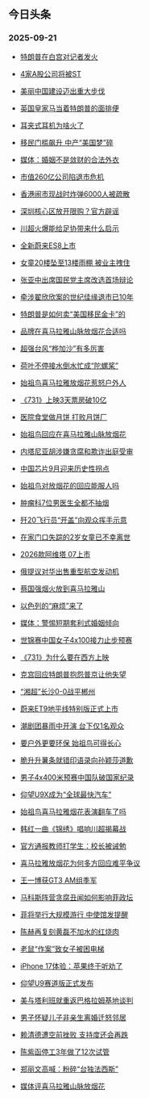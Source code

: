 ## 今日头条 
### 2025-09-21

+ [特朗普在白宫对记者发火](https://www.toutiao.com/trending/7551371106502934567/?category_name=topic_innerflow&event_type=hot_board&log_pb=%257B%2522category_name%2522%253A%2522topic_innerflow%2522%252C%2522cluster_type%2522%253A%25226%2522%252C%2522enter_from%2522%253A%2522click_category%2522%252C%2522entrance_hotspot%2522%253A%2522outside%2522%252C%2522event_type%2522%253A%2522hot_board%2522%252C%2522hot_board_cluster_id%2522%253A%25227551371106502934567%2522%252C%2522hot_board_impr_id%2522%253A%252220250921001138FB885C3C5E579AA12C7C%2522%252C%2522jump_page%2522%253A%2522hot_board_page%2522%252C%2522location%2522%253A%2522news_hot_card%2522%252C%2522page_location%2522%253A%2522hot_board_page%2522%252C%2522source%2522%253A%2522trending_tab%2522%252C%2522style_id%2522%253A%252240132%2522%252C%2522title%2522%253A%2522%25E7%2589%25B9%25E6%259C%2597%25E6%2599%25AE%25E5%259C%25A8%25E7%2599%25BD%25E5%25AE%25AB%25E5%25AF%25B9%25E8%25AE%25B0%25E8%2580%2585%25E5%258F%2591%25E7%2581%25AB%2522%257D&rank=&style_id=40132&topic_id=7551371106502934567)

+ [4家A股公司将被ST](https://www.toutiao.com/trending/7551767911623311411/?category_name=topic_innerflow&event_type=hot_board&log_pb=%257B%2522category_name%2522%253A%2522topic_innerflow%2522%252C%2522cluster_type%2522%253A%25228%2522%252C%2522enter_from%2522%253A%2522click_category%2522%252C%2522entrance_hotspot%2522%253A%2522outside%2522%252C%2522event_type%2522%253A%2522hot_board%2522%252C%2522hot_board_cluster_id%2522%253A%25227551767911623311411%2522%252C%2522hot_board_impr_id%2522%253A%252220250921001138FB885C3C5E579AA12C7C%2522%252C%2522jump_page%2522%253A%2522hot_board_page%2522%252C%2522location%2522%253A%2522news_hot_card%2522%252C%2522page_location%2522%253A%2522hot_board_page%2522%252C%2522source%2522%253A%2522trending_tab%2522%252C%2522style_id%2522%253A%252240132%2522%252C%2522title%2522%253A%25224%25E5%25AE%25B6A%25E8%2582%25A1%25E5%2585%25AC%25E5%258F%25B8%25E5%25B0%2586%25E8%25A2%25ABST%2522%257D&rank=&style_id=40132&topic_id=7551767911623311411)

+ [美丽中国建设迈出重大步伐](https://www.toutiao.com/article/7551977724672344617)

+ [英国皇家马当着特朗普的面排便](https://www.toutiao.com/trending/7551732288465469479/?category_name=topic_innerflow&event_type=hot_board&log_pb=%257B%2522category_name%2522%253A%2522topic_innerflow%2522%252C%2522cluster_type%2522%253A%25226%2522%252C%2522enter_from%2522%253A%2522click_category%2522%252C%2522entrance_hotspot%2522%253A%2522outside%2522%252C%2522event_type%2522%253A%2522hot_board%2522%252C%2522hot_board_cluster_id%2522%253A%25227551732288465469479%2522%252C%2522hot_board_impr_id%2522%253A%252220250921001138FB885C3C5E579AA12C7C%2522%252C%2522jump_page%2522%253A%2522hot_board_page%2522%252C%2522location%2522%253A%2522news_hot_card%2522%252C%2522page_location%2522%253A%2522hot_board_page%2522%252C%2522source%2522%253A%2522trending_tab%2522%252C%2522style_id%2522%253A%252240132%2522%252C%2522title%2522%253A%2522%25E8%258B%25B1%25E5%259B%25BD%25E7%259A%2587%25E5%25AE%25B6%25E9%25A9%25AC%25E5%25BD%2593%25E7%259D%2580%25E7%2589%25B9%25E6%259C%2597%25E6%2599%25AE%25E7%259A%2584%25E9%259D%25A2%25E6%258E%2592%25E4%25BE%25BF%2522%257D&rank=&style_id=40132&topic_id=7551732288465469479)

+ [耳夹式耳机为啥火了](https://www.toutiao.com/trending/7552125046022475302/?category_name=topic_innerflow&event_type=hot_board&log_pb=%257B%2522category_name%2522%253A%2522topic_innerflow%2522%252C%2522cluster_type%2522%253A%252213%2522%252C%2522enter_from%2522%253A%2522click_category%2522%252C%2522entrance_hotspot%2522%253A%2522outside%2522%252C%2522event_type%2522%253A%2522hot_board%2522%252C%2522hot_board_cluster_id%2522%253A%25227552125046022475302%2522%252C%2522hot_board_impr_id%2522%253A%252220250921001138FB885C3C5E579AA12C7C%2522%252C%2522jump_page%2522%253A%2522hot_board_page%2522%252C%2522location%2522%253A%2522news_hot_card%2522%252C%2522page_location%2522%253A%2522hot_board_page%2522%252C%2522source%2522%253A%2522trending_tab%2522%252C%2522style_id%2522%253A%252240132%2522%252C%2522title%2522%253A%2522%25E8%2580%25B3%25E5%25A4%25B9%25E5%25BC%258F%25E8%2580%25B3%25E6%259C%25BA%25E4%25B8%25BA%25E5%2595%25A5%25E7%2581%25AB%25E4%25BA%2586%2522%257D&rank=&style_id=40132&topic_id=7552125046022475302)

+ [移民门槛飙升 中产“美国梦”碎](https://www.toutiao.com/trending/7552081389735235091/?category_name=topic_innerflow&event_type=hot_board&log_pb=%257B%2522category_name%2522%253A%2522topic_innerflow%2522%252C%2522cluster_type%2522%253A%25221%2522%252C%2522enter_from%2522%253A%2522click_category%2522%252C%2522entrance_hotspot%2522%253A%2522outside%2522%252C%2522event_type%2522%253A%2522hot_board%2522%252C%2522hot_board_cluster_id%2522%253A%25227552081389735235091%2522%252C%2522hot_board_impr_id%2522%253A%252220250921001138FB885C3C5E579AA12C7C%2522%252C%2522jump_page%2522%253A%2522hot_board_page%2522%252C%2522location%2522%253A%2522news_hot_card%2522%252C%2522page_location%2522%253A%2522hot_board_page%2522%252C%2522source%2522%253A%2522trending_tab%2522%252C%2522style_id%2522%253A%252240132%2522%252C%2522title%2522%253A%2522%25E7%25A7%25BB%25E6%25B0%2591%25E9%2597%25A8%25E6%25A7%259B%25E9%25A3%2599%25E5%258D%2587%2B%25E4%25B8%25AD%25E4%25BA%25A7%25E2%2580%259C%25E7%25BE%258E%25E5%259B%25BD%25E6%25A2%25A6%25E2%2580%259D%25E7%25A2%258E%2522%257D&rank=&style_id=40132&topic_id=7552081389735235091)

+ [媒体：婚姻不是敛财的合法外衣](https://www.toutiao.com/trending/7551626810172801074/?category_name=topic_innerflow&event_type=hot_board&log_pb=%257B%2522category_name%2522%253A%2522topic_innerflow%2522%252C%2522cluster_type%2522%253A%25226%2522%252C%2522enter_from%2522%253A%2522click_category%2522%252C%2522entrance_hotspot%2522%253A%2522outside%2522%252C%2522event_type%2522%253A%2522hot_board%2522%252C%2522hot_board_cluster_id%2522%253A%25227551626810172801074%2522%252C%2522hot_board_impr_id%2522%253A%252220250921001138FB885C3C5E579AA12C7C%2522%252C%2522jump_page%2522%253A%2522hot_board_page%2522%252C%2522location%2522%253A%2522news_hot_card%2522%252C%2522page_location%2522%253A%2522hot_board_page%2522%252C%2522source%2522%253A%2522trending_tab%2522%252C%2522style_id%2522%253A%252240132%2522%252C%2522title%2522%253A%2522%25E5%25AA%2592%25E4%25BD%2593%25EF%25BC%259A%25E5%25A9%259A%25E5%25A7%25BB%25E4%25B8%258D%25E6%2598%25AF%25E6%2595%259B%25E8%25B4%25A2%25E7%259A%2584%25E5%2590%2588%25E6%25B3%2595%25E5%25A4%2596%25E8%25A1%25A3%2522%257D&rank=&style_id=40132&topic_id=7551626810172801074)

+ [市值260亿公司陷退市危机](https://www.toutiao.com/trending/7551938734581874729/?category_name=topic_innerflow&event_type=hot_board&log_pb=%257B%2522category_name%2522%253A%2522topic_innerflow%2522%252C%2522cluster_type%2522%253A%25229%2522%252C%2522enter_from%2522%253A%2522click_category%2522%252C%2522entrance_hotspot%2522%253A%2522outside%2522%252C%2522event_type%2522%253A%2522hot_board%2522%252C%2522hot_board_cluster_id%2522%253A%25227551938734581874729%2522%252C%2522hot_board_impr_id%2522%253A%252220250921001138FB885C3C5E579AA12C7C%2522%252C%2522jump_page%2522%253A%2522hot_board_page%2522%252C%2522location%2522%253A%2522news_hot_card%2522%252C%2522page_location%2522%253A%2522hot_board_page%2522%252C%2522source%2522%253A%2522trending_tab%2522%252C%2522style_id%2522%253A%252240132%2522%252C%2522title%2522%253A%2522%25E5%25B8%2582%25E5%2580%25BC260%25E4%25BA%25BF%25E5%2585%25AC%25E5%258F%25B8%25E9%2599%25B7%25E9%2580%2580%25E5%25B8%2582%25E5%258D%25B1%25E6%259C%25BA%2522%257D&rank=&style_id=40132&topic_id=7551938734581874729)

+ [香港闹市现战时炸弹6000人被疏散](https://www.toutiao.com/trending/7551784579791929386/?category_name=topic_innerflow&event_type=hot_board&log_pb=%257B%2522category_name%2522%253A%2522topic_innerflow%2522%252C%2522cluster_type%2522%253A%25221%2522%252C%2522enter_from%2522%253A%2522click_category%2522%252C%2522entrance_hotspot%2522%253A%2522outside%2522%252C%2522event_type%2522%253A%2522hot_board%2522%252C%2522hot_board_cluster_id%2522%253A%25227551784579791929386%2522%252C%2522hot_board_impr_id%2522%253A%252220250921001138FB885C3C5E579AA12C7C%2522%252C%2522jump_page%2522%253A%2522hot_board_page%2522%252C%2522location%2522%253A%2522news_hot_card%2522%252C%2522page_location%2522%253A%2522hot_board_page%2522%252C%2522source%2522%253A%2522trending_tab%2522%252C%2522style_id%2522%253A%252240132%2522%252C%2522title%2522%253A%2522%25E9%25A6%2599%25E6%25B8%25AF%25E9%2597%25B9%25E5%25B8%2582%25E7%258E%25B0%25E6%2588%2598%25E6%2597%25B6%25E7%2582%25B8%25E5%25BC%25B96000%25E4%25BA%25BA%25E8%25A2%25AB%25E7%2596%258F%25E6%2595%25A3%2522%257D&rank=&style_id=40132&topic_id=7551784579791929386)

+ [深圳核心区放开限购？官方辟谣](https://www.toutiao.com/trending/7551399170129526810/?category_name=topic_innerflow&event_type=hot_board&log_pb=%257B%2522category_name%2522%253A%2522topic_innerflow%2522%252C%2522cluster_type%2522%253A%25222%2522%252C%2522enter_from%2522%253A%2522click_category%2522%252C%2522entrance_hotspot%2522%253A%2522outside%2522%252C%2522event_type%2522%253A%2522hot_board%2522%252C%2522hot_board_cluster_id%2522%253A%25227551399170129526810%2522%252C%2522hot_board_impr_id%2522%253A%252220250921001138FB885C3C5E579AA12C7C%2522%252C%2522jump_page%2522%253A%2522hot_board_page%2522%252C%2522location%2522%253A%2522news_hot_card%2522%252C%2522page_location%2522%253A%2522hot_board_page%2522%252C%2522source%2522%253A%2522trending_tab%2522%252C%2522style_id%2522%253A%252240132%2522%252C%2522title%2522%253A%2522%25E6%25B7%25B1%25E5%259C%25B3%25E6%25A0%25B8%25E5%25BF%2583%25E5%258C%25BA%25E6%2594%25BE%25E5%25BC%2580%25E9%2599%2590%25E8%25B4%25AD%25EF%25BC%259F%25E5%25AE%2598%25E6%2596%25B9%25E8%25BE%259F%25E8%25B0%25A3%2522%257D&rank=&style_id=40132&topic_id=7551399170129526810)

+ [川超火爆能给足协带来什么启示](https://www.toutiao.com/trending/7552090631305363506/?category_name=topic_innerflow&event_type=hot_board&log_pb=%257B%2522category_name%2522%253A%2522topic_innerflow%2522%252C%2522cluster_type%2522%253A%252210%2522%252C%2522enter_from%2522%253A%2522click_category%2522%252C%2522entrance_hotspot%2522%253A%2522outside%2522%252C%2522event_type%2522%253A%2522hot_board%2522%252C%2522hot_board_cluster_id%2522%253A%25227552090631305363506%2522%252C%2522hot_board_impr_id%2522%253A%252220250921001138FB885C3C5E579AA12C7C%2522%252C%2522jump_page%2522%253A%2522hot_board_page%2522%252C%2522location%2522%253A%2522news_hot_card%2522%252C%2522page_location%2522%253A%2522hot_board_page%2522%252C%2522source%2522%253A%2522trending_tab%2522%252C%2522style_id%2522%253A%252240132%2522%252C%2522title%2522%253A%2522%25E5%25B7%259D%25E8%25B6%2585%25E7%2581%25AB%25E7%2588%2586%25E8%2583%25BD%25E7%25BB%2599%25E8%25B6%25B3%25E5%258D%258F%25E5%25B8%25A6%25E6%259D%25A5%25E4%25BB%2580%25E4%25B9%2588%25E5%2590%25AF%25E7%25A4%25BA%2522%257D&rank=&style_id=40132&topic_id=7552090631305363506)

+ [全新蔚来ES8上市](https://www.toutiao.com/trending/7551953493414756391/?category_name=topic_innerflow&event_type=hot_board&log_pb=%257B%2522category_name%2522%253A%2522topic_innerflow%2522%252C%2522cluster_type%2522%253A%25222%2522%252C%2522enter_from%2522%253A%2522click_category%2522%252C%2522entrance_hotspot%2522%253A%2522outside%2522%252C%2522event_type%2522%253A%2522hot_board%2522%252C%2522hot_board_cluster_id%2522%253A%25227551953493414756391%2522%252C%2522hot_board_impr_id%2522%253A%252220250921001138FB885C3C5E579AA12C7C%2522%252C%2522jump_page%2522%253A%2522hot_board_page%2522%252C%2522location%2522%253A%2522news_hot_card%2522%252C%2522page_location%2522%253A%2522hot_board_page%2522%252C%2522source%2522%253A%2522trending_tab%2522%252C%2522style_id%2522%253A%252240132%2522%252C%2522title%2522%253A%2522%25E5%2585%25A8%25E6%2596%25B0%25E8%2594%259A%25E6%259D%25A5ES8%25E4%25B8%258A%25E5%25B8%2582%2522%257D&rank=&style_id=40132&topic_id=7551953493414756391)

+ [女童20楼坠至13楼雨棚 被业主拽住](https://www.toutiao.com/trending/7551398979754573887/?category_name=topic_innerflow&event_type=hot_board&log_pb=%257B%2522category_name%2522%253A%2522topic_innerflow%2522%252C%2522cluster_type%2522%253A%25224%2522%252C%2522enter_from%2522%253A%2522click_category%2522%252C%2522entrance_hotspot%2522%253A%2522outside%2522%252C%2522event_type%2522%253A%2522hot_board%2522%252C%2522hot_board_cluster_id%2522%253A%25227551398979754573887%2522%252C%2522hot_board_impr_id%2522%253A%252220250921001138FB885C3C5E579AA12C7C%2522%252C%2522jump_page%2522%253A%2522hot_board_page%2522%252C%2522location%2522%253A%2522news_hot_card%2522%252C%2522page_location%2522%253A%2522hot_board_page%2522%252C%2522source%2522%253A%2522trending_tab%2522%252C%2522style_id%2522%253A%252240132%2522%252C%2522title%2522%253A%2522%25E5%25A5%25B3%25E7%25AB%25A520%25E6%25A5%25BC%25E5%259D%25A0%25E8%2587%25B313%25E6%25A5%25BC%25E9%259B%25A8%25E6%25A3%259A%2B%25E8%25A2%25AB%25E4%25B8%259A%25E4%25B8%25BB%25E6%258B%25BD%25E4%25BD%258F%2522%257D&rank=&style_id=40132&topic_id=7551398979754573887)

+ [张亚中出席国民党主席改选首场辩论](https://www.toutiao.com/trending/7551183016433844270/?category_name=topic_innerflow&event_type=hot_board&log_pb=%257B%2522category_name%2522%253A%2522topic_innerflow%2522%252C%2522cluster_type%2522%253A%25226%2522%252C%2522enter_from%2522%253A%2522click_category%2522%252C%2522entrance_hotspot%2522%253A%2522outside%2522%252C%2522event_type%2522%253A%2522hot_board%2522%252C%2522hot_board_cluster_id%2522%253A%25227551183016433844270%2522%252C%2522hot_board_impr_id%2522%253A%252220250921001138FB885C3C5E579AA12C7C%2522%252C%2522jump_page%2522%253A%2522hot_board_page%2522%252C%2522location%2522%253A%2522news_hot_card%2522%252C%2522page_location%2522%253A%2522hot_board_page%2522%252C%2522source%2522%253A%2522trending_tab%2522%252C%2522style_id%2522%253A%252240132%2522%252C%2522title%2522%253A%2522%25E5%25BC%25A0%25E4%25BA%259A%25E4%25B8%25AD%25E5%2587%25BA%25E5%25B8%25AD%25E5%259B%25BD%25E6%25B0%2591%25E5%2585%259A%25E4%25B8%25BB%25E5%25B8%25AD%25E6%2594%25B9%25E9%2580%2589%25E9%25A6%2596%25E5%259C%25BA%25E8%25BE%25A9%25E8%25AE%25BA%2522%257D&rank=&style_id=40132&topic_id=7551183016433844270)

+ [牵涉翟欣欣案的世纪佳缘退市已10年](https://www.toutiao.com/trending/7552139752934215222/?category_name=topic_innerflow&event_type=hot_board&log_pb=%257B%2522category_name%2522%253A%2522topic_innerflow%2522%252C%2522cluster_type%2522%253A%252213%2522%252C%2522enter_from%2522%253A%2522click_category%2522%252C%2522entrance_hotspot%2522%253A%2522outside%2522%252C%2522event_type%2522%253A%2522hot_board%2522%252C%2522hot_board_cluster_id%2522%253A%25227552139752934215222%2522%252C%2522hot_board_impr_id%2522%253A%252220250921001138FB885C3C5E579AA12C7C%2522%252C%2522jump_page%2522%253A%2522hot_board_page%2522%252C%2522location%2522%253A%2522news_hot_card%2522%252C%2522page_location%2522%253A%2522hot_board_page%2522%252C%2522source%2522%253A%2522trending_tab%2522%252C%2522style_id%2522%253A%252240132%2522%252C%2522title%2522%253A%2522%25E7%2589%25B5%25E6%25B6%2589%25E7%25BF%259F%25E6%25AC%25A3%25E6%25AC%25A3%25E6%25A1%2588%25E7%259A%2584%25E4%25B8%2596%25E7%25BA%25AA%25E4%25BD%25B3%25E7%25BC%2598%25E9%2580%2580%25E5%25B8%2582%25E5%25B7%25B210%25E5%25B9%25B4%2522%257D&rank=&style_id=40132&topic_id=7552139752934215222)

+ [特朗普是如何卖“美国移民金卡”的](https://www.toutiao.com/trending/7552081389735202323/?category_name=topic_innerflow&event_type=hot_board&log_pb=%257B%2522category_name%2522%253A%2522topic_innerflow%2522%252C%2522cluster_type%2522%253A%25221%2522%252C%2522enter_from%2522%253A%2522click_category%2522%252C%2522entrance_hotspot%2522%253A%2522outside%2522%252C%2522event_type%2522%253A%2522hot_board%2522%252C%2522hot_board_cluster_id%2522%253A%25227552081389735202323%2522%252C%2522hot_board_impr_id%2522%253A%252220250921001138FB885C3C5E579AA12C7C%2522%252C%2522jump_page%2522%253A%2522hot_board_page%2522%252C%2522location%2522%253A%2522news_hot_card%2522%252C%2522page_location%2522%253A%2522hot_board_page%2522%252C%2522source%2522%253A%2522trending_tab%2522%252C%2522style_id%2522%253A%252240132%2522%252C%2522title%2522%253A%2522%25E7%2589%25B9%25E6%259C%2597%25E6%2599%25AE%25E6%2598%25AF%25E5%25A6%2582%25E4%25BD%2595%25E5%258D%2596%25E2%2580%259C%25E7%25BE%258E%25E5%259B%25BD%25E7%25A7%25BB%25E6%25B0%2591%25E9%2587%2591%25E5%258D%25A1%25E2%2580%259D%25E7%259A%2584%2522%257D&rank=&style_id=40132&topic_id=7552081389735202323)

+ [品牌在喜马拉雅山脉放烟花合适吗](https://www.toutiao.com/trending/7552114480261087275/?category_name=topic_innerflow&event_type=hot_board&log_pb=%257B%2522category_name%2522%253A%2522topic_innerflow%2522%252C%2522cluster_type%2522%253A%252210%2522%252C%2522enter_from%2522%253A%2522click_category%2522%252C%2522entrance_hotspot%2522%253A%2522outside%2522%252C%2522event_type%2522%253A%2522hot_board%2522%252C%2522hot_board_cluster_id%2522%253A%25227552114480261087275%2522%252C%2522hot_board_impr_id%2522%253A%252220250921001138FB885C3C5E579AA12C7C%2522%252C%2522jump_page%2522%253A%2522hot_board_page%2522%252C%2522location%2522%253A%2522news_hot_card%2522%252C%2522page_location%2522%253A%2522hot_board_page%2522%252C%2522source%2522%253A%2522trending_tab%2522%252C%2522style_id%2522%253A%252240132%2522%252C%2522title%2522%253A%2522%25E5%2593%2581%25E7%2589%258C%25E5%259C%25A8%25E5%2596%259C%25E9%25A9%25AC%25E6%258B%2589%25E9%259B%2585%25E5%25B1%25B1%25E8%2584%2589%25E6%2594%25BE%25E7%2583%259F%25E8%258A%25B1%25E5%2590%2588%25E9%2580%2582%25E5%2590%2597%2522%257D&rank=&style_id=40132&topic_id=7552114480261087275)

+ [超强台风“桦加沙”有多厉害](https://www.toutiao.com/trending/7552109978603556388/?category_name=topic_innerflow&event_type=hot_board&log_pb=%257B%2522category_name%2522%253A%2522topic_innerflow%2522%252C%2522cluster_type%2522%253A%252213%2522%252C%2522enter_from%2522%253A%2522click_category%2522%252C%2522entrance_hotspot%2522%253A%2522outside%2522%252C%2522event_type%2522%253A%2522hot_board%2522%252C%2522hot_board_cluster_id%2522%253A%25227552109978603556388%2522%252C%2522hot_board_impr_id%2522%253A%252220250921001138FB885C3C5E579AA12C7C%2522%252C%2522jump_page%2522%253A%2522hot_board_page%2522%252C%2522location%2522%253A%2522news_hot_card%2522%252C%2522page_location%2522%253A%2522hot_board_page%2522%252C%2522source%2522%253A%2522trending_tab%2522%252C%2522style_id%2522%253A%252240132%2522%252C%2522title%2522%253A%2522%25E8%25B6%2585%25E5%25BC%25BA%25E5%258F%25B0%25E9%25A3%258E%25E2%2580%259C%25E6%25A1%25A6%25E5%258A%25A0%25E6%25B2%2599%25E2%2580%259D%25E6%259C%2589%25E5%25A4%259A%25E5%258E%2589%25E5%25AE%25B3%2522%257D&rank=&style_id=40132&topic_id=7552109978603556388)

+ [荷叶不停接水倒水忙成“陀螺桨”](https://www.toutiao.com/trending/7551831769167708179/?category_name=topic_innerflow&event_type=hot_board&log_pb=%257B%2522category_name%2522%253A%2522topic_innerflow%2522%252C%2522cluster_type%2522%253A%25220%2522%252C%2522enter_from%2522%253A%2522click_category%2522%252C%2522entrance_hotspot%2522%253A%2522outside%2522%252C%2522event_type%2522%253A%2522hot_board%2522%252C%2522hot_board_cluster_id%2522%253A%25227551831769167708179%2522%252C%2522hot_board_impr_id%2522%253A%252220250921001138FB885C3C5E579AA12C7C%2522%252C%2522jump_page%2522%253A%2522hot_board_page%2522%252C%2522location%2522%253A%2522news_hot_card%2522%252C%2522page_location%2522%253A%2522hot_board_page%2522%252C%2522source%2522%253A%2522trending_tab%2522%252C%2522style_id%2522%253A%252240132%2522%252C%2522title%2522%253A%2522%25E8%258D%25B7%25E5%258F%25B6%25E4%25B8%258D%25E5%2581%259C%25E6%258E%25A5%25E6%25B0%25B4%25E5%2580%2592%25E6%25B0%25B4%25E5%25BF%2599%25E6%2588%2590%25E2%2580%259C%25E9%2599%2580%25E8%259E%25BA%25E6%25A1%25A8%25E2%2580%259D%2522%257D&rank=&style_id=40132&topic_id=7551831769167708179)

+ [始祖鸟喜马拉雅放烟花惹怒户外人](https://www.toutiao.com/trending/7552131896444980779/?category_name=topic_innerflow&event_type=hot_board&log_pb=%257B%2522category_name%2522%253A%2522topic_innerflow%2522%252C%2522cluster_type%2522%253A%252213%2522%252C%2522enter_from%2522%253A%2522click_category%2522%252C%2522entrance_hotspot%2522%253A%2522outside%2522%252C%2522event_type%2522%253A%2522hot_board%2522%252C%2522hot_board_cluster_id%2522%253A%25227552131896444980779%2522%252C%2522hot_board_impr_id%2522%253A%252220250921001138FB885C3C5E579AA12C7C%2522%252C%2522jump_page%2522%253A%2522hot_board_page%2522%252C%2522location%2522%253A%2522news_hot_card%2522%252C%2522page_location%2522%253A%2522hot_board_page%2522%252C%2522source%2522%253A%2522trending_tab%2522%252C%2522style_id%2522%253A%252240132%2522%252C%2522title%2522%253A%2522%25E5%25A7%258B%25E7%25A5%2596%25E9%25B8%259F%25E5%2596%259C%25E9%25A9%25AC%25E6%258B%2589%25E9%259B%2585%25E6%2594%25BE%25E7%2583%259F%25E8%258A%25B1%25E6%2583%25B9%25E6%2580%2592%25E6%2588%25B7%25E5%25A4%2596%25E4%25BA%25BA%2522%257D&rank=&style_id=40132&topic_id=7552131896444980779)

+ [《731》上映3天票房破10亿](https://www.toutiao.com/trending/7552081389735153171/?category_name=topic_innerflow&event_type=hot_board&log_pb=%257B%2522category_name%2522%253A%2522topic_innerflow%2522%252C%2522cluster_type%2522%253A%25222%2522%252C%2522enter_from%2522%253A%2522click_category%2522%252C%2522entrance_hotspot%2522%253A%2522outside%2522%252C%2522event_type%2522%253A%2522hot_board%2522%252C%2522hot_board_cluster_id%2522%253A%25227552081389735153171%2522%252C%2522hot_board_impr_id%2522%253A%252220250921001138FB885C3C5E579AA12C7C%2522%252C%2522jump_page%2522%253A%2522hot_board_page%2522%252C%2522location%2522%253A%2522news_hot_card%2522%252C%2522page_location%2522%253A%2522hot_board_page%2522%252C%2522source%2522%253A%2522trending_tab%2522%252C%2522style_id%2522%253A%252240132%2522%252C%2522title%2522%253A%2522%25E3%2580%258A731%25E3%2580%258B%25E4%25B8%258A%25E6%2598%25A03%25E5%25A4%25A9%25E7%25A5%25A8%25E6%2588%25BF%25E7%25A0%25B410%25E4%25BA%25BF%2522%257D&rank=&style_id=40132&topic_id=7552081389735153171)

+ [医院食堂做月饼 打败月饼厂](https://www.toutiao.com/trending/7552022245343428647/?category_name=topic_innerflow&event_type=hot_board&log_pb=%257B%2522category_name%2522%253A%2522topic_innerflow%2522%252C%2522cluster_type%2522%253A%25221%2522%252C%2522enter_from%2522%253A%2522click_category%2522%252C%2522entrance_hotspot%2522%253A%2522outside%2522%252C%2522event_type%2522%253A%2522hot_board%2522%252C%2522hot_board_cluster_id%2522%253A%25227552022245343428647%2522%252C%2522hot_board_impr_id%2522%253A%252220250921001138FB885C3C5E579AA12C7C%2522%252C%2522jump_page%2522%253A%2522hot_board_page%2522%252C%2522location%2522%253A%2522news_hot_card%2522%252C%2522page_location%2522%253A%2522hot_board_page%2522%252C%2522source%2522%253A%2522trending_tab%2522%252C%2522style_id%2522%253A%252240132%2522%252C%2522title%2522%253A%2522%25E5%258C%25BB%25E9%2599%25A2%25E9%25A3%259F%25E5%25A0%2582%25E5%2581%259A%25E6%259C%2588%25E9%25A5%25BC%2B%25E6%2589%2593%25E8%25B4%25A5%25E6%259C%2588%25E9%25A5%25BC%25E5%258E%2582%2522%257D&rank=&style_id=40132&topic_id=7552022245343428647)

+ [始祖鸟回应在喜马拉雅山脉放烟花](https://www.toutiao.com/trending/7551868474885246527/?category_name=topic_innerflow&event_type=hot_board&log_pb=%257B%2522category_name%2522%253A%2522topic_innerflow%2522%252C%2522cluster_type%2522%253A%25222%2522%252C%2522enter_from%2522%253A%2522click_category%2522%252C%2522entrance_hotspot%2522%253A%2522outside%2522%252C%2522event_type%2522%253A%2522hot_board%2522%252C%2522hot_board_cluster_id%2522%253A%25227551868474885246527%2522%252C%2522hot_board_impr_id%2522%253A%252220250921001138FB885C3C5E579AA12C7C%2522%252C%2522jump_page%2522%253A%2522hot_board_page%2522%252C%2522location%2522%253A%2522news_hot_card%2522%252C%2522page_location%2522%253A%2522hot_board_page%2522%252C%2522source%2522%253A%2522trending_tab%2522%252C%2522style_id%2522%253A%252240132%2522%252C%2522title%2522%253A%2522%25E5%25A7%258B%25E7%25A5%2596%25E9%25B8%259F%25E5%259B%259E%25E5%25BA%2594%25E5%259C%25A8%25E5%2596%259C%25E9%25A9%25AC%25E6%258B%2589%25E9%259B%2585%25E5%25B1%25B1%25E8%2584%2589%25E6%2594%25BE%25E7%2583%259F%25E8%258A%25B1%2522%257D&rank=&style_id=40132&topic_id=7551868474885246527)

+ [内塔尼亚胡涉嫌贪腐和欺诈出庭受审](https://www.toutiao.com/trending/7552082972069858855/?category_name=topic_innerflow&event_type=hot_board&log_pb=%257B%2522category_name%2522%253A%2522topic_innerflow%2522%252C%2522cluster_type%2522%253A%252213%2522%252C%2522enter_from%2522%253A%2522click_category%2522%252C%2522entrance_hotspot%2522%253A%2522outside%2522%252C%2522event_type%2522%253A%2522hot_board%2522%252C%2522hot_board_cluster_id%2522%253A%25227552082972069858855%2522%252C%2522hot_board_impr_id%2522%253A%252220250921001138FB885C3C5E579AA12C7C%2522%252C%2522jump_page%2522%253A%2522hot_board_page%2522%252C%2522location%2522%253A%2522news_hot_card%2522%252C%2522page_location%2522%253A%2522hot_board_page%2522%252C%2522source%2522%253A%2522trending_tab%2522%252C%2522style_id%2522%253A%252240132%2522%252C%2522title%2522%253A%2522%25E5%2586%2585%25E5%25A1%2594%25E5%25B0%25BC%25E4%25BA%259A%25E8%2583%25A1%25E6%25B6%2589%25E5%25AB%258C%25E8%25B4%25AA%25E8%2585%2590%25E5%2592%258C%25E6%25AC%25BA%25E8%25AF%2588%25E5%2587%25BA%25E5%25BA%25AD%25E5%258F%2597%25E5%25AE%25A1%2522%257D&rank=&style_id=40132&topic_id=7552082972069858855)

+ [中国芯片9月迎来历史性拐点](https://www.toutiao.com/trending/7552085644701339163/?category_name=topic_innerflow&event_type=hot_board&log_pb=%257B%2522category_name%2522%253A%2522topic_innerflow%2522%252C%2522cluster_type%2522%253A%252213%2522%252C%2522enter_from%2522%253A%2522click_category%2522%252C%2522entrance_hotspot%2522%253A%2522outside%2522%252C%2522event_type%2522%253A%2522hot_board%2522%252C%2522hot_board_cluster_id%2522%253A%25227552085644701339163%2522%252C%2522hot_board_impr_id%2522%253A%252220250921001138FB885C3C5E579AA12C7C%2522%252C%2522jump_page%2522%253A%2522hot_board_page%2522%252C%2522location%2522%253A%2522news_hot_card%2522%252C%2522page_location%2522%253A%2522hot_board_page%2522%252C%2522source%2522%253A%2522trending_tab%2522%252C%2522style_id%2522%253A%252240132%2522%252C%2522title%2522%253A%2522%25E4%25B8%25AD%25E5%259B%25BD%25E8%258A%25AF%25E7%2589%25879%25E6%259C%2588%25E8%25BF%258E%25E6%259D%25A5%25E5%258E%2586%25E5%258F%25B2%25E6%2580%25A7%25E6%258B%2590%25E7%2582%25B9%2522%257D&rank=&style_id=40132&topic_id=7552085644701339163)

+ [始祖鸟对放烟花的回应能服人吗](https://www.toutiao.com/trending/7552119588754820651/?category_name=topic_innerflow&event_type=hot_board&log_pb=%257B%2522category_name%2522%253A%2522topic_innerflow%2522%252C%2522cluster_type%2522%253A%252213%2522%252C%2522enter_from%2522%253A%2522click_category%2522%252C%2522entrance_hotspot%2522%253A%2522outside%2522%252C%2522event_type%2522%253A%2522hot_board%2522%252C%2522hot_board_cluster_id%2522%253A%25227552119588754820651%2522%252C%2522hot_board_impr_id%2522%253A%252220250921001138FB885C3C5E579AA12C7C%2522%252C%2522jump_page%2522%253A%2522hot_board_page%2522%252C%2522location%2522%253A%2522news_hot_card%2522%252C%2522page_location%2522%253A%2522hot_board_page%2522%252C%2522source%2522%253A%2522trending_tab%2522%252C%2522style_id%2522%253A%252240132%2522%252C%2522title%2522%253A%2522%25E5%25A7%258B%25E7%25A5%2596%25E9%25B8%259F%25E5%25AF%25B9%25E6%2594%25BE%25E7%2583%259F%25E8%258A%25B1%25E7%259A%2584%25E5%259B%259E%25E5%25BA%2594%25E8%2583%25BD%25E6%259C%258D%25E4%25BA%25BA%25E5%2590%2597%2522%257D&rank=&style_id=40132&topic_id=7552119588754820651)

+ [肿瘤科7位男医生全都不抽烟](https://www.toutiao.com/trending/7551788902651232319/?category_name=topic_innerflow&event_type=hot_board&log_pb=%257B%2522category_name%2522%253A%2522topic_innerflow%2522%252C%2522cluster_type%2522%253A%25226%2522%252C%2522enter_from%2522%253A%2522click_category%2522%252C%2522entrance_hotspot%2522%253A%2522outside%2522%252C%2522event_type%2522%253A%2522hot_board%2522%252C%2522hot_board_cluster_id%2522%253A%25227551788902651232319%2522%252C%2522hot_board_impr_id%2522%253A%252220250921001138FB885C3C5E579AA12C7C%2522%252C%2522jump_page%2522%253A%2522hot_board_page%2522%252C%2522location%2522%253A%2522news_hot_card%2522%252C%2522page_location%2522%253A%2522hot_board_page%2522%252C%2522source%2522%253A%2522trending_tab%2522%252C%2522style_id%2522%253A%252240132%2522%252C%2522title%2522%253A%2522%25E8%2582%25BF%25E7%2598%25A4%25E7%25A7%25917%25E4%25BD%258D%25E7%2594%25B7%25E5%258C%25BB%25E7%2594%259F%25E5%2585%25A8%25E9%2583%25BD%25E4%25B8%258D%25E6%258A%25BD%25E7%2583%259F%2522%257D&rank=&style_id=40132&topic_id=7551788902651232319)

+ [歼20飞行员“开盖”向观众挥手示意](https://www.toutiao.com/trending/7551655279623127103/?category_name=topic_innerflow&event_type=hot_board&log_pb=%257B%2522category_name%2522%253A%2522topic_innerflow%2522%252C%2522cluster_type%2522%253A%25221%2522%252C%2522enter_from%2522%253A%2522click_category%2522%252C%2522entrance_hotspot%2522%253A%2522outside%2522%252C%2522event_type%2522%253A%2522hot_board%2522%252C%2522hot_board_cluster_id%2522%253A%25227551655279623127103%2522%252C%2522hot_board_impr_id%2522%253A%252220250921001138FB885C3C5E579AA12C7C%2522%252C%2522jump_page%2522%253A%2522hot_board_page%2522%252C%2522location%2522%253A%2522news_hot_card%2522%252C%2522page_location%2522%253A%2522hot_board_page%2522%252C%2522source%2522%253A%2522trending_tab%2522%252C%2522style_id%2522%253A%252240132%2522%252C%2522title%2522%253A%2522%25E6%25AD%25BC20%25E9%25A3%259E%25E8%25A1%258C%25E5%2591%2598%25E2%2580%259C%25E5%25BC%2580%25E7%259B%2596%25E2%2580%259D%25E5%2590%2591%25E8%25A7%2582%25E4%25BC%2597%25E6%258C%25A5%25E6%2589%258B%25E7%25A4%25BA%25E6%2584%258F%2522%257D&rank=&style_id=40132&topic_id=7551655279623127103)

+ [在家门口失踪的2岁女童已不幸离世](https://www.toutiao.com/trending/7551260283973943335/?category_name=topic_innerflow&event_type=hot_board&log_pb=%257B%2522category_name%2522%253A%2522topic_innerflow%2522%252C%2522cluster_type%2522%253A%25226%2522%252C%2522enter_from%2522%253A%2522click_category%2522%252C%2522entrance_hotspot%2522%253A%2522outside%2522%252C%2522event_type%2522%253A%2522hot_board%2522%252C%2522hot_board_cluster_id%2522%253A%25227551260283973943335%2522%252C%2522hot_board_impr_id%2522%253A%252220250921001138FB885C3C5E579AA12C7C%2522%252C%2522jump_page%2522%253A%2522hot_board_page%2522%252C%2522location%2522%253A%2522news_hot_card%2522%252C%2522page_location%2522%253A%2522hot_board_page%2522%252C%2522source%2522%253A%2522trending_tab%2522%252C%2522style_id%2522%253A%252240132%2522%252C%2522title%2522%253A%2522%25E5%259C%25A8%25E5%25AE%25B6%25E9%2597%25A8%25E5%258F%25A3%25E5%25A4%25B1%25E8%25B8%25AA%25E7%259A%25842%25E5%25B2%2581%25E5%25A5%25B3%25E7%25AB%25A5%25E5%25B7%25B2%25E4%25B8%258D%25E5%25B9%25B8%25E7%25A6%25BB%25E4%25B8%2596%2522%257D&rank=&style_id=40132&topic_id=7551260283973943335)

+ [2026款阿维塔 07上市](https://www.toutiao.com/trending/7552170025159790090/?category_name=topic_innerflow&event_type=hot_board&log_pb=%257B%2522category_name%2522%253A%2522topic_innerflow%2522%252C%2522cluster_type%2522%253A%25222%2522%252C%2522enter_from%2522%253A%2522click_category%2522%252C%2522entrance_hotspot%2522%253A%2522outside%2522%252C%2522event_type%2522%253A%2522hot_board%2522%252C%2522hot_board_cluster_id%2522%253A%25227552170025159790090%2522%252C%2522hot_board_impr_id%2522%253A%252220250921001138FB885C3C5E579AA12C7C%2522%252C%2522jump_page%2522%253A%2522hot_board_page%2522%252C%2522location%2522%253A%2522news_hot_card%2522%252C%2522page_location%2522%253A%2522hot_board_page%2522%252C%2522source%2522%253A%2522trending_tab%2522%252C%2522style_id%2522%253A%252240132%2522%252C%2522title%2522%253A%25222026%25E6%25AC%25BE%25E9%2598%25BF%25E7%25BB%25B4%25E5%25A1%2594%2B07%25E4%25B8%258A%25E5%25B8%2582%2522%257D&rank=&style_id=40132&topic_id=7552170025159790090)

+ [俄提议对华出售重型航空发动机](https://www.toutiao.com/trending/7552059451339968038/?category_name=topic_innerflow&event_type=hot_board&log_pb=%257B%2522category_name%2522%253A%2522topic_innerflow%2522%252C%2522cluster_type%2522%253A%252213%2522%252C%2522enter_from%2522%253A%2522click_category%2522%252C%2522entrance_hotspot%2522%253A%2522outside%2522%252C%2522event_type%2522%253A%2522hot_board%2522%252C%2522hot_board_cluster_id%2522%253A%25227552059451339968038%2522%252C%2522hot_board_impr_id%2522%253A%252220250921001138FB885C3C5E579AA12C7C%2522%252C%2522jump_page%2522%253A%2522hot_board_page%2522%252C%2522location%2522%253A%2522news_hot_card%2522%252C%2522page_location%2522%253A%2522hot_board_page%2522%252C%2522source%2522%253A%2522trending_tab%2522%252C%2522style_id%2522%253A%252240132%2522%252C%2522title%2522%253A%2522%25E4%25BF%2584%25E6%258F%2590%25E8%25AE%25AE%25E5%25AF%25B9%25E5%258D%258E%25E5%2587%25BA%25E5%2594%25AE%25E9%2587%258D%25E5%259E%258B%25E8%2588%25AA%25E7%25A9%25BA%25E5%258F%2591%25E5%258A%25A8%25E6%259C%25BA%2522%257D&rank=&style_id=40132&topic_id=7552059451339968038)

+ [蔡国强烟火放到喜马拉雅山](https://www.toutiao.com/trending/7551713164795658281/?category_name=topic_innerflow&event_type=hot_board&log_pb=%257B%2522category_name%2522%253A%2522topic_innerflow%2522%252C%2522cluster_type%2522%253A%25221%2522%252C%2522enter_from%2522%253A%2522click_category%2522%252C%2522entrance_hotspot%2522%253A%2522outside%2522%252C%2522event_type%2522%253A%2522hot_board%2522%252C%2522hot_board_cluster_id%2522%253A%25227551713164795658281%2522%252C%2522hot_board_impr_id%2522%253A%252220250921001138FB885C3C5E579AA12C7C%2522%252C%2522jump_page%2522%253A%2522hot_board_page%2522%252C%2522location%2522%253A%2522news_hot_card%2522%252C%2522page_location%2522%253A%2522hot_board_page%2522%252C%2522source%2522%253A%2522trending_tab%2522%252C%2522style_id%2522%253A%252240132%2522%252C%2522title%2522%253A%2522%25E8%2594%25A1%25E5%259B%25BD%25E5%25BC%25BA%25E7%2583%259F%25E7%2581%25AB%25E6%2594%25BE%25E5%2588%25B0%25E5%2596%259C%25E9%25A9%25AC%25E6%258B%2589%25E9%259B%2585%25E5%25B1%25B1%2522%257D&rank=&style_id=40132&topic_id=7551713164795658281)

+ [以色列的“麻烦”来了](https://www.toutiao.com/trending/7550934386401902633/?category_name=topic_innerflow&event_type=hot_board&log_pb=%257B%2522category_name%2522%253A%2522topic_innerflow%2522%252C%2522cluster_type%2522%253A%25226%2522%252C%2522enter_from%2522%253A%2522click_category%2522%252C%2522entrance_hotspot%2522%253A%2522outside%2522%252C%2522event_type%2522%253A%2522hot_board%2522%252C%2522hot_board_cluster_id%2522%253A%25227550934386401902633%2522%252C%2522hot_board_impr_id%2522%253A%252220250921001138FB885C3C5E579AA12C7C%2522%252C%2522jump_page%2522%253A%2522hot_board_page%2522%252C%2522location%2522%253A%2522news_hot_card%2522%252C%2522page_location%2522%253A%2522hot_board_page%2522%252C%2522source%2522%253A%2522trending_tab%2522%252C%2522style_id%2522%253A%252240132%2522%252C%2522title%2522%253A%2522%25E4%25BB%25A5%25E8%2589%25B2%25E5%2588%2597%25E7%259A%2584%25E2%2580%259C%25E9%25BA%25BB%25E7%2583%25A6%25E2%2580%259D%25E6%259D%25A5%25E4%25BA%2586%2522%257D&rank=&style_id=40132&topic_id=7550934386401902633)

+ [媒体：警惕短期套利式婚姻倾向](https://www.toutiao.com/trending/7551634976631275539/?category_name=topic_innerflow&event_type=hot_board&log_pb=%257B%2522category_name%2522%253A%2522topic_innerflow%2522%252C%2522cluster_type%2522%253A%25228%2522%252C%2522enter_from%2522%253A%2522click_category%2522%252C%2522entrance_hotspot%2522%253A%2522outside%2522%252C%2522event_type%2522%253A%2522hot_board%2522%252C%2522hot_board_cluster_id%2522%253A%25227551634976631275539%2522%252C%2522hot_board_impr_id%2522%253A%252220250921001138FB885C3C5E579AA12C7C%2522%252C%2522jump_page%2522%253A%2522hot_board_page%2522%252C%2522location%2522%253A%2522news_hot_card%2522%252C%2522page_location%2522%253A%2522hot_board_page%2522%252C%2522source%2522%253A%2522trending_tab%2522%252C%2522style_id%2522%253A%252240132%2522%252C%2522title%2522%253A%2522%25E5%25AA%2592%25E4%25BD%2593%25EF%25BC%259A%25E8%25AD%25A6%25E6%2583%2595%25E7%259F%25AD%25E6%259C%259F%25E5%25A5%2597%25E5%2588%25A9%25E5%25BC%258F%25E5%25A9%259A%25E5%25A7%25BB%25E5%2580%25BE%25E5%2590%2591%2522%257D&rank=&style_id=40132&topic_id=7551634976631275539)

+ [世锦赛中国女子4x100接力止步预赛](https://www.toutiao.com/trending/7552048759736188966/?category_name=topic_innerflow&event_type=hot_board&log_pb=%257B%2522category_name%2522%253A%2522topic_innerflow%2522%252C%2522cluster_type%2522%253A%25226%2522%252C%2522enter_from%2522%253A%2522click_category%2522%252C%2522entrance_hotspot%2522%253A%2522outside%2522%252C%2522event_type%2522%253A%2522hot_board%2522%252C%2522hot_board_cluster_id%2522%253A%25227552048759736188966%2522%252C%2522hot_board_impr_id%2522%253A%252220250921001138FB885C3C5E579AA12C7C%2522%252C%2522jump_page%2522%253A%2522hot_board_page%2522%252C%2522location%2522%253A%2522news_hot_card%2522%252C%2522page_location%2522%253A%2522hot_board_page%2522%252C%2522source%2522%253A%2522trending_tab%2522%252C%2522style_id%2522%253A%252240132%2522%252C%2522title%2522%253A%2522%25E4%25B8%2596%25E9%2594%25A6%25E8%25B5%259B%25E4%25B8%25AD%25E5%259B%25BD%25E5%25A5%25B3%25E5%25AD%25904x100%25E6%258E%25A5%25E5%258A%259B%25E6%25AD%25A2%25E6%25AD%25A5%25E9%25A2%2584%25E8%25B5%259B%2522%257D&rank=&style_id=40132&topic_id=7552048759736188966)

+ [《731》为什么要在西方上映](https://www.toutiao.com/trending/7552112451152514603/?category_name=topic_innerflow&event_type=hot_board&log_pb=%257B%2522category_name%2522%253A%2522topic_innerflow%2522%252C%2522cluster_type%2522%253A%252213%2522%252C%2522enter_from%2522%253A%2522click_category%2522%252C%2522entrance_hotspot%2522%253A%2522outside%2522%252C%2522event_type%2522%253A%2522hot_board%2522%252C%2522hot_board_cluster_id%2522%253A%25227552112451152514603%2522%252C%2522hot_board_impr_id%2522%253A%252220250921001138FB885C3C5E579AA12C7C%2522%252C%2522jump_page%2522%253A%2522hot_board_page%2522%252C%2522location%2522%253A%2522news_hot_card%2522%252C%2522page_location%2522%253A%2522hot_board_page%2522%252C%2522source%2522%253A%2522trending_tab%2522%252C%2522style_id%2522%253A%252240132%2522%252C%2522title%2522%253A%2522%25E3%2580%258A731%25E3%2580%258B%25E4%25B8%25BA%25E4%25BB%2580%25E4%25B9%2588%25E8%25A6%2581%25E5%259C%25A8%25E8%25A5%25BF%25E6%2596%25B9%25E4%25B8%258A%25E6%2598%25A0%2522%257D&rank=&style_id=40132&topic_id=7552112451152514603)

+ [克宫回应特朗普抱怨普京让他失望](https://www.toutiao.com/trending/7551107563217027122/?category_name=topic_innerflow&event_type=hot_board&log_pb=%257B%2522category_name%2522%253A%2522topic_innerflow%2522%252C%2522cluster_type%2522%253A%25221%2522%252C%2522enter_from%2522%253A%2522click_category%2522%252C%2522entrance_hotspot%2522%253A%2522outside%2522%252C%2522event_type%2522%253A%2522hot_board%2522%252C%2522hot_board_cluster_id%2522%253A%25227551107563217027122%2522%252C%2522hot_board_impr_id%2522%253A%252220250921001138FB885C3C5E579AA12C7C%2522%252C%2522jump_page%2522%253A%2522hot_board_page%2522%252C%2522location%2522%253A%2522news_hot_card%2522%252C%2522page_location%2522%253A%2522hot_board_page%2522%252C%2522source%2522%253A%2522trending_tab%2522%252C%2522style_id%2522%253A%252240132%2522%252C%2522title%2522%253A%2522%25E5%2585%258B%25E5%25AE%25AB%25E5%259B%259E%25E5%25BA%2594%25E7%2589%25B9%25E6%259C%2597%25E6%2599%25AE%25E6%258A%25B1%25E6%2580%25A8%25E6%2599%25AE%25E4%25BA%25AC%25E8%25AE%25A9%25E4%25BB%2596%25E5%25A4%25B1%25E6%259C%259B%2522%257D&rank=&style_id=40132&topic_id=7551107563217027122)

+ [“湘超”长沙0-0战平郴州](https://www.toutiao.com/trending/7551391218341740583/?category_name=topic_innerflow&event_type=hot_board&log_pb=%257B%2522category_name%2522%253A%2522topic_innerflow%2522%252C%2522cluster_type%2522%253A%25226%2522%252C%2522enter_from%2522%253A%2522click_category%2522%252C%2522entrance_hotspot%2522%253A%2522outside%2522%252C%2522event_type%2522%253A%2522hot_board%2522%252C%2522hot_board_cluster_id%2522%253A%25227551391218341740583%2522%252C%2522hot_board_impr_id%2522%253A%252220250921001138FB885C3C5E579AA12C7C%2522%252C%2522jump_page%2522%253A%2522hot_board_page%2522%252C%2522location%2522%253A%2522news_hot_card%2522%252C%2522page_location%2522%253A%2522hot_board_page%2522%252C%2522source%2522%253A%2522trending_tab%2522%252C%2522style_id%2522%253A%252240132%2522%252C%2522title%2522%253A%2522%25E2%2580%259C%25E6%25B9%2598%25E8%25B6%2585%25E2%2580%259D%25E9%2595%25BF%25E6%25B2%25990-0%25E6%2588%2598%25E5%25B9%25B3%25E9%2583%25B4%25E5%25B7%259E%2522%257D&rank=&style_id=40132&topic_id=7551391218341740583)

+ [蔚来ET9地平线特别版正式上市](https://www.toutiao.com/trending/7552135874453012521/?category_name=topic_innerflow&event_type=hot_board&log_pb=%257B%2522category_name%2522%253A%2522topic_innerflow%2522%252C%2522cluster_type%2522%253A%25222%2522%252C%2522enter_from%2522%253A%2522click_category%2522%252C%2522entrance_hotspot%2522%253A%2522outside%2522%252C%2522event_type%2522%253A%2522hot_board%2522%252C%2522hot_board_cluster_id%2522%253A%25227552135874453012521%2522%252C%2522hot_board_impr_id%2522%253A%252220250921001138FB885C3C5E579AA12C7C%2522%252C%2522jump_page%2522%253A%2522hot_board_page%2522%252C%2522location%2522%253A%2522news_hot_card%2522%252C%2522page_location%2522%253A%2522hot_board_page%2522%252C%2522source%2522%253A%2522trending_tab%2522%252C%2522style_id%2522%253A%252240132%2522%252C%2522title%2522%253A%2522%25E8%2594%259A%25E6%259D%25A5ET9%25E5%259C%25B0%25E5%25B9%25B3%25E7%25BA%25BF%25E7%2589%25B9%25E5%2588%25AB%25E7%2589%2588%25E6%25AD%25A3%25E5%25BC%258F%25E4%25B8%258A%25E5%25B8%2582%2522%257D&rank=&style_id=40132&topic_id=7552135874453012521)

+ [潮剧团暴雨中开演 台下仅1名观众](https://www.toutiao.com/trending/7552030446323286026/?category_name=topic_innerflow&event_type=hot_board&log_pb=%257B%2522category_name%2522%253A%2522topic_innerflow%2522%252C%2522cluster_type%2522%253A%25220%2522%252C%2522enter_from%2522%253A%2522click_category%2522%252C%2522entrance_hotspot%2522%253A%2522outside%2522%252C%2522event_type%2522%253A%2522hot_board%2522%252C%2522hot_board_cluster_id%2522%253A%25227552030446323286026%2522%252C%2522hot_board_impr_id%2522%253A%252220250921001138FB885C3C5E579AA12C7C%2522%252C%2522jump_page%2522%253A%2522hot_board_page%2522%252C%2522location%2522%253A%2522news_hot_card%2522%252C%2522page_location%2522%253A%2522hot_board_page%2522%252C%2522source%2522%253A%2522trending_tab%2522%252C%2522style_id%2522%253A%252240132%2522%252C%2522title%2522%253A%2522%25E6%25BD%25AE%25E5%2589%25A7%25E5%259B%25A2%25E6%259A%25B4%25E9%259B%25A8%25E4%25B8%25AD%25E5%25BC%2580%25E6%25BC%2594%2B%25E5%258F%25B0%25E4%25B8%258B%25E4%25BB%25851%25E5%2590%258D%25E8%25A7%2582%25E4%25BC%2597%2522%257D&rank=&style_id=40132&topic_id=7552030446323286026)

+ [要户外更要环保 始祖鸟可得长心](https://www.toutiao.com/trending/7552165327426031145/?category_name=topic_innerflow&event_type=hot_board&log_pb=%257B%2522category_name%2522%253A%2522topic_innerflow%2522%252C%2522cluster_type%2522%253A%252213%2522%252C%2522enter_from%2522%253A%2522click_category%2522%252C%2522entrance_hotspot%2522%253A%2522outside%2522%252C%2522event_type%2522%253A%2522hot_board%2522%252C%2522hot_board_cluster_id%2522%253A%25227552165327426031145%2522%252C%2522hot_board_impr_id%2522%253A%252220250921001138FB885C3C5E579AA12C7C%2522%252C%2522jump_page%2522%253A%2522hot_board_page%2522%252C%2522location%2522%253A%2522news_hot_card%2522%252C%2522page_location%2522%253A%2522hot_board_page%2522%252C%2522source%2522%253A%2522trending_tab%2522%252C%2522style_id%2522%253A%252240132%2522%252C%2522title%2522%253A%2522%25E8%25A6%2581%25E6%2588%25B7%25E5%25A4%2596%25E6%259B%25B4%25E8%25A6%2581%25E7%258E%25AF%25E4%25BF%259D%2B%25E5%25A7%258B%25E7%25A5%2596%25E9%25B8%259F%25E5%258F%25AF%25E5%25BE%2597%25E9%2595%25BF%25E5%25BF%2583%2522%257D&rank=&style_id=40132&topic_id=7552165327426031145)

+ [脆升升薯条就错印语录向孙颖莎道歉](https://www.toutiao.com/trending/7551349120632619051/?category_name=topic_innerflow&event_type=hot_board&log_pb=%257B%2522category_name%2522%253A%2522topic_innerflow%2522%252C%2522cluster_type%2522%253A%25221%2522%252C%2522enter_from%2522%253A%2522click_category%2522%252C%2522entrance_hotspot%2522%253A%2522outside%2522%252C%2522event_type%2522%253A%2522hot_board%2522%252C%2522hot_board_cluster_id%2522%253A%25227551349120632619051%2522%252C%2522hot_board_impr_id%2522%253A%252220250921001138FB885C3C5E579AA12C7C%2522%252C%2522jump_page%2522%253A%2522hot_board_page%2522%252C%2522location%2522%253A%2522news_hot_card%2522%252C%2522page_location%2522%253A%2522hot_board_page%2522%252C%2522source%2522%253A%2522trending_tab%2522%252C%2522style_id%2522%253A%252240132%2522%252C%2522title%2522%253A%2522%25E8%2584%2586%25E5%258D%2587%25E5%258D%2587%25E8%2596%25AF%25E6%259D%25A1%25E5%25B0%25B1%25E9%2594%2599%25E5%258D%25B0%25E8%25AF%25AD%25E5%25BD%2595%25E5%2590%2591%25E5%25AD%2599%25E9%25A2%2596%25E8%258E%258E%25E9%2581%2593%25E6%25AD%2589%2522%257D&rank=&style_id=40132&topic_id=7551349120632619051)

+ [男子4x400米预赛中国队破国家纪录](https://www.toutiao.com/trending/7552045743369912356/?category_name=topic_innerflow&event_type=hot_board&log_pb=%257B%2522category_name%2522%253A%2522topic_innerflow%2522%252C%2522cluster_type%2522%253A%25220%2522%252C%2522enter_from%2522%253A%2522click_category%2522%252C%2522entrance_hotspot%2522%253A%2522outside%2522%252C%2522event_type%2522%253A%2522hot_board%2522%252C%2522hot_board_cluster_id%2522%253A%25227552045743369912356%2522%252C%2522hot_board_impr_id%2522%253A%252220250921001138FB885C3C5E579AA12C7C%2522%252C%2522jump_page%2522%253A%2522hot_board_page%2522%252C%2522location%2522%253A%2522news_hot_card%2522%252C%2522page_location%2522%253A%2522hot_board_page%2522%252C%2522source%2522%253A%2522trending_tab%2522%252C%2522style_id%2522%253A%252240132%2522%252C%2522title%2522%253A%2522%25E7%2594%25B7%25E5%25AD%25904x400%25E7%25B1%25B3%25E9%25A2%2584%25E8%25B5%259B%25E4%25B8%25AD%25E5%259B%25BD%25E9%2598%259F%25E7%25A0%25B4%25E5%259B%25BD%25E5%25AE%25B6%25E7%25BA%25AA%25E5%25BD%2595%2522%257D&rank=&style_id=40132&topic_id=7552045743369912356)

+ [仰望U9X成为“全球最快汽车”](https://www.toutiao.com/trending/7551607744672448548/?category_name=topic_innerflow&event_type=hot_board&log_pb=%257B%2522category_name%2522%253A%2522topic_innerflow%2522%252C%2522cluster_type%2522%253A%25226%2522%252C%2522enter_from%2522%253A%2522click_category%2522%252C%2522entrance_hotspot%2522%253A%2522outside%2522%252C%2522event_type%2522%253A%2522hot_board%2522%252C%2522hot_board_cluster_id%2522%253A%25227551607744672448548%2522%252C%2522hot_board_impr_id%2522%253A%252220250921001138FB885C3C5E579AA12C7C%2522%252C%2522jump_page%2522%253A%2522hot_board_page%2522%252C%2522location%2522%253A%2522news_hot_card%2522%252C%2522page_location%2522%253A%2522hot_board_page%2522%252C%2522source%2522%253A%2522trending_tab%2522%252C%2522style_id%2522%253A%252240132%2522%252C%2522title%2522%253A%2522%25E4%25BB%25B0%25E6%259C%259BU9X%25E6%2588%2590%25E4%25B8%25BA%25E2%2580%259C%25E5%2585%25A8%25E7%2590%2583%25E6%259C%2580%25E5%25BF%25AB%25E6%25B1%25BD%25E8%25BD%25A6%25E2%2580%259D%2522%257D&rank=&style_id=40132&topic_id=7551607744672448548)

+ [始祖鸟喜马拉雅烟花表演翻车了吗](https://www.toutiao.com/trending/7552112880352821287/?category_name=topic_innerflow&event_type=hot_board&log_pb=%257B%2522category_name%2522%253A%2522topic_innerflow%2522%252C%2522cluster_type%2522%253A%252210%2522%252C%2522enter_from%2522%253A%2522click_category%2522%252C%2522entrance_hotspot%2522%253A%2522outside%2522%252C%2522event_type%2522%253A%2522hot_board%2522%252C%2522hot_board_cluster_id%2522%253A%25227552112880352821287%2522%252C%2522hot_board_impr_id%2522%253A%252220250921001138FB885C3C5E579AA12C7C%2522%252C%2522jump_page%2522%253A%2522hot_board_page%2522%252C%2522location%2522%253A%2522news_hot_card%2522%252C%2522page_location%2522%253A%2522hot_board_page%2522%252C%2522source%2522%253A%2522trending_tab%2522%252C%2522style_id%2522%253A%252240132%2522%252C%2522title%2522%253A%2522%25E5%25A7%258B%25E7%25A5%2596%25E9%25B8%259F%25E5%2596%259C%25E9%25A9%25AC%25E6%258B%2589%25E9%259B%2585%25E7%2583%259F%25E8%258A%25B1%25E8%25A1%25A8%25E6%25BC%2594%25E7%25BF%25BB%25E8%25BD%25A6%25E4%25BA%2586%25E5%2590%2597%2522%257D&rank=&style_id=40132&topic_id=7552112880352821287)

+ [韩红一曲《锦绣》唱响川超揭幕战](https://www.toutiao.com/trending/7552145290376118310/?category_name=topic_innerflow&event_type=hot_board&log_pb=%257B%2522category_name%2522%253A%2522topic_innerflow%2522%252C%2522cluster_type%2522%253A%25226%2522%252C%2522enter_from%2522%253A%2522click_category%2522%252C%2522entrance_hotspot%2522%253A%2522outside%2522%252C%2522event_type%2522%253A%2522hot_board%2522%252C%2522hot_board_cluster_id%2522%253A%25227552145290376118310%2522%252C%2522hot_board_impr_id%2522%253A%252220250921001138FB885C3C5E579AA12C7C%2522%252C%2522jump_page%2522%253A%2522hot_board_page%2522%252C%2522location%2522%253A%2522news_hot_card%2522%252C%2522page_location%2522%253A%2522hot_board_page%2522%252C%2522source%2522%253A%2522trending_tab%2522%252C%2522style_id%2522%253A%252240132%2522%252C%2522title%2522%253A%2522%25E9%259F%25A9%25E7%25BA%25A2%25E4%25B8%2580%25E6%259B%25B2%25E3%2580%258A%25E9%2594%25A6%25E7%25BB%25A3%25E3%2580%258B%25E5%2594%25B1%25E5%2593%258D%25E5%25B7%259D%25E8%25B6%2585%25E6%258F%25AD%25E5%25B9%2595%25E6%2588%2598%2522%257D&rank=&style_id=40132&topic_id=7552145290376118310)

+ [官方通报教师打学生：校长被诫勉](https://www.toutiao.com/trending/7551821193377185843/?category_name=topic_innerflow&event_type=hot_board&log_pb=%257B%2522category_name%2522%253A%2522topic_innerflow%2522%252C%2522cluster_type%2522%253A%25222%2522%252C%2522enter_from%2522%253A%2522click_category%2522%252C%2522entrance_hotspot%2522%253A%2522outside%2522%252C%2522event_type%2522%253A%2522hot_board%2522%252C%2522hot_board_cluster_id%2522%253A%25227551821193377185843%2522%252C%2522hot_board_impr_id%2522%253A%252220250921001138FB885C3C5E579AA12C7C%2522%252C%2522jump_page%2522%253A%2522hot_board_page%2522%252C%2522location%2522%253A%2522news_hot_card%2522%252C%2522page_location%2522%253A%2522hot_board_page%2522%252C%2522source%2522%253A%2522trending_tab%2522%252C%2522style_id%2522%253A%252240132%2522%252C%2522title%2522%253A%2522%25E5%25AE%2598%25E6%2596%25B9%25E9%2580%259A%25E6%258A%25A5%25E6%2595%2599%25E5%25B8%2588%25E6%2589%2593%25E5%25AD%25A6%25E7%2594%259F%25EF%25BC%259A%25E6%25A0%25A1%25E9%2595%25BF%25E8%25A2%25AB%25E8%25AF%25AB%25E5%258B%2589%2522%257D&rank=&style_id=40132&topic_id=7551821193377185843)

+ [喜马拉雅放烟花为何多方回应难平争议](https://www.toutiao.com/trending/7552148350124953139/?category_name=topic_innerflow&event_type=hot_board&log_pb=%257B%2522category_name%2522%253A%2522topic_innerflow%2522%252C%2522cluster_type%2522%253A%252213%2522%252C%2522enter_from%2522%253A%2522click_category%2522%252C%2522entrance_hotspot%2522%253A%2522outside%2522%252C%2522event_type%2522%253A%2522hot_board%2522%252C%2522hot_board_cluster_id%2522%253A%25227552148350124953139%2522%252C%2522hot_board_impr_id%2522%253A%252220250921001138FB885C3C5E579AA12C7C%2522%252C%2522jump_page%2522%253A%2522hot_board_page%2522%252C%2522location%2522%253A%2522news_hot_card%2522%252C%2522page_location%2522%253A%2522hot_board_page%2522%252C%2522source%2522%253A%2522trending_tab%2522%252C%2522style_id%2522%253A%252240132%2522%252C%2522title%2522%253A%2522%25E5%2596%259C%25E9%25A9%25AC%25E6%258B%2589%25E9%259B%2585%25E6%2594%25BE%25E7%2583%259F%25E8%258A%25B1%25E4%25B8%25BA%25E4%25BD%2595%25E5%25A4%259A%25E6%2596%25B9%25E5%259B%259E%25E5%25BA%2594%25E9%259A%25BE%25E5%25B9%25B3%25E4%25BA%2589%25E8%25AE%25AE%2522%257D&rank=&style_id=40132&topic_id=7552148350124953139)

+ [王一博获GT3 AM组季军](https://www.toutiao.com/trending/7551621958090342419/?category_name=topic_innerflow&event_type=hot_board&log_pb=%257B%2522category_name%2522%253A%2522topic_innerflow%2522%252C%2522cluster_type%2522%253A%25220%2522%252C%2522enter_from%2522%253A%2522click_category%2522%252C%2522entrance_hotspot%2522%253A%2522outside%2522%252C%2522event_type%2522%253A%2522hot_board%2522%252C%2522hot_board_cluster_id%2522%253A%25227551621958090342419%2522%252C%2522hot_board_impr_id%2522%253A%252220250921001138FB885C3C5E579AA12C7C%2522%252C%2522jump_page%2522%253A%2522hot_board_page%2522%252C%2522location%2522%253A%2522news_hot_card%2522%252C%2522page_location%2522%253A%2522hot_board_page%2522%252C%2522source%2522%253A%2522trending_tab%2522%252C%2522style_id%2522%253A%252240132%2522%252C%2522title%2522%253A%2522%25E7%258E%258B%25E4%25B8%2580%25E5%258D%259A%25E8%258E%25B7GT3%2BAM%25E7%25BB%2584%25E5%25AD%25A3%25E5%2586%259B%2522%257D&rank=&style_id=40132&topic_id=7551621958090342419)

+ [马科斯阵营贪腐丑闻如何影响菲政坛](https://www.toutiao.com/trending/7552174304763317810/?category_name=topic_innerflow&event_type=hot_board&log_pb=%257B%2522category_name%2522%253A%2522topic_innerflow%2522%252C%2522cluster_type%2522%253A%252213%2522%252C%2522enter_from%2522%253A%2522click_category%2522%252C%2522entrance_hotspot%2522%253A%2522outside%2522%252C%2522event_type%2522%253A%2522hot_board%2522%252C%2522hot_board_cluster_id%2522%253A%25227552174304763317810%2522%252C%2522hot_board_impr_id%2522%253A%252220250921001138FB885C3C5E579AA12C7C%2522%252C%2522jump_page%2522%253A%2522hot_board_page%2522%252C%2522location%2522%253A%2522news_hot_card%2522%252C%2522page_location%2522%253A%2522hot_board_page%2522%252C%2522source%2522%253A%2522trending_tab%2522%252C%2522style_id%2522%253A%252240132%2522%252C%2522title%2522%253A%2522%25E9%25A9%25AC%25E7%25A7%2591%25E6%2596%25AF%25E9%2598%25B5%25E8%2590%25A5%25E8%25B4%25AA%25E8%2585%2590%25E4%25B8%2591%25E9%2597%25BB%25E5%25A6%2582%25E4%25BD%2595%25E5%25BD%25B1%25E5%2593%258D%25E8%258F%25B2%25E6%2594%25BF%25E5%259D%259B%2522%257D&rank=&style_id=40132&topic_id=7552174304763317810)

+ [菲将举行大规模游行 中使馆发提醒](https://www.toutiao.com/trending/7551987439951167534/?category_name=topic_innerflow&event_type=hot_board&log_pb=%257B%2522category_name%2522%253A%2522topic_innerflow%2522%252C%2522cluster_type%2522%253A%25220%2522%252C%2522enter_from%2522%253A%2522click_category%2522%252C%2522entrance_hotspot%2522%253A%2522outside%2522%252C%2522event_type%2522%253A%2522hot_board%2522%252C%2522hot_board_cluster_id%2522%253A%25227551987439951167534%2522%252C%2522hot_board_impr_id%2522%253A%25222025092101073990D56A1DF458A0E7F6F1%2522%252C%2522jump_page%2522%253A%2522hot_board_page%2522%252C%2522location%2522%253A%2522news_hot_card%2522%252C%2522page_location%2522%253A%2522hot_board_page%2522%252C%2522source%2522%253A%2522trending_tab%2522%252C%2522style_id%2522%253A%252240132%2522%252C%2522title%2522%253A%2522%25E8%258F%25B2%25E5%25B0%2586%25E4%25B8%25BE%25E8%25A1%258C%25E5%25A4%25A7%25E8%25A7%2584%25E6%25A8%25A1%25E6%25B8%25B8%25E8%25A1%258C%2B%25E4%25B8%25AD%25E4%25BD%25BF%25E9%25A6%2586%25E5%258F%2591%25E6%258F%2590%25E9%2586%2592%2522%257D&rank=&style_id=40132&topic_id=7551987439951167534)

+ [陈赫再复刻黄磊不加水的红烧肉](https://www.toutiao.com/trending/7552088365873578020/?category_name=topic_innerflow&event_type=hot_board&log_pb=%257B%2522category_name%2522%253A%2522topic_innerflow%2522%252C%2522cluster_type%2522%253A%25226%2522%252C%2522enter_from%2522%253A%2522click_category%2522%252C%2522entrance_hotspot%2522%253A%2522outside%2522%252C%2522event_type%2522%253A%2522hot_board%2522%252C%2522hot_board_cluster_id%2522%253A%25227552088365873578020%2522%252C%2522hot_board_impr_id%2522%253A%25222025092101073990D56A1DF458A0E7F6F1%2522%252C%2522jump_page%2522%253A%2522hot_board_page%2522%252C%2522location%2522%253A%2522news_hot_card%2522%252C%2522page_location%2522%253A%2522hot_board_page%2522%252C%2522source%2522%253A%2522trending_tab%2522%252C%2522style_id%2522%253A%252240132%2522%252C%2522title%2522%253A%2522%25E9%2599%2588%25E8%25B5%25AB%25E5%2586%258D%25E5%25A4%258D%25E5%2588%25BB%25E9%25BB%2584%25E7%25A3%258A%25E4%25B8%258D%25E5%258A%25A0%25E6%25B0%25B4%25E7%259A%2584%25E7%25BA%25A2%25E7%2583%25A7%25E8%2582%2589%2522%257D&rank=&style_id=40132&topic_id=7552088365873578020)

+ [老鼠“作案”致女子被困电梯](https://www.toutiao.com/trending/7551971768039342143/?category_name=topic_innerflow&event_type=hot_board&log_pb=%257B%2522category_name%2522%253A%2522topic_innerflow%2522%252C%2522cluster_type%2522%253A%25226%2522%252C%2522enter_from%2522%253A%2522click_category%2522%252C%2522entrance_hotspot%2522%253A%2522outside%2522%252C%2522event_type%2522%253A%2522hot_board%2522%252C%2522hot_board_cluster_id%2522%253A%25227551971768039342143%2522%252C%2522hot_board_impr_id%2522%253A%25222025092101073990D56A1DF458A0E7F6F1%2522%252C%2522jump_page%2522%253A%2522hot_board_page%2522%252C%2522location%2522%253A%2522news_hot_card%2522%252C%2522page_location%2522%253A%2522hot_board_page%2522%252C%2522source%2522%253A%2522trending_tab%2522%252C%2522style_id%2522%253A%252240132%2522%252C%2522title%2522%253A%2522%25E8%2580%2581%25E9%25BC%25A0%25E2%2580%259C%25E4%25BD%259C%25E6%25A1%2588%25E2%2580%259D%25E8%2587%25B4%25E5%25A5%25B3%25E5%25AD%2590%25E8%25A2%25AB%25E5%259B%25B0%25E7%2594%25B5%25E6%25A2%25AF%2522%257D&rank=&style_id=40132&topic_id=7551971768039342143)

+ [iPhone 17体验：苹果终于听劝了](https://www.toutiao.com/trending/7552086070658076202/?category_name=topic_innerflow&event_type=hot_board&log_pb=%257B%2522category_name%2522%253A%2522topic_innerflow%2522%252C%2522cluster_type%2522%253A%252213%2522%252C%2522enter_from%2522%253A%2522click_category%2522%252C%2522entrance_hotspot%2522%253A%2522outside%2522%252C%2522event_type%2522%253A%2522hot_board%2522%252C%2522hot_board_cluster_id%2522%253A%25227552086070658076202%2522%252C%2522hot_board_impr_id%2522%253A%25222025092101073990D56A1DF458A0E7F6F1%2522%252C%2522jump_page%2522%253A%2522hot_board_page%2522%252C%2522location%2522%253A%2522news_hot_card%2522%252C%2522page_location%2522%253A%2522hot_board_page%2522%252C%2522source%2522%253A%2522trending_tab%2522%252C%2522style_id%2522%253A%252240132%2522%252C%2522title%2522%253A%2522iPhone%2B17%25E4%25BD%2593%25E9%25AA%258C%25EF%25BC%259A%25E8%258B%25B9%25E6%259E%259C%25E7%25BB%2588%25E4%25BA%258E%25E5%2590%25AC%25E5%258A%259D%25E4%25BA%2586%2522%257D&rank=&style_id=40132&topic_id=7552086070658076202)

+ [仰望U9赛道版正式发布](https://www.toutiao.com/trending/7551963474449137691/?category_name=topic_innerflow&event_type=hot_board&log_pb=%257B%2522category_name%2522%253A%2522topic_innerflow%2522%252C%2522cluster_type%2522%253A%25229%2522%252C%2522enter_from%2522%253A%2522click_category%2522%252C%2522entrance_hotspot%2522%253A%2522outside%2522%252C%2522event_type%2522%253A%2522hot_board%2522%252C%2522hot_board_cluster_id%2522%253A%25227551963474449137691%2522%252C%2522hot_board_impr_id%2522%253A%25222025092101073990D56A1DF458A0E7F6F1%2522%252C%2522jump_page%2522%253A%2522hot_board_page%2522%252C%2522location%2522%253A%2522news_hot_card%2522%252C%2522page_location%2522%253A%2522hot_board_page%2522%252C%2522source%2522%253A%2522trending_tab%2522%252C%2522style_id%2522%253A%252240132%2522%252C%2522title%2522%253A%2522%25E4%25BB%25B0%25E6%259C%259BU9%25E8%25B5%259B%25E9%2581%2593%25E7%2589%2588%25E6%25AD%25A3%25E5%25BC%258F%25E5%258F%2591%25E5%25B8%2583%2522%257D&rank=&style_id=40132&topic_id=7551963474449137691)

+ [美与塔利班就重返巴格拉姆基地谈判](https://www.toutiao.com/trending/7551656407800643635/?category_name=topic_innerflow&event_type=hot_board&log_pb=%257B%2522category_name%2522%253A%2522topic_innerflow%2522%252C%2522cluster_type%2522%253A%25220%2522%252C%2522enter_from%2522%253A%2522click_category%2522%252C%2522entrance_hotspot%2522%253A%2522outside%2522%252C%2522event_type%2522%253A%2522hot_board%2522%252C%2522hot_board_cluster_id%2522%253A%25227551656407800643635%2522%252C%2522hot_board_impr_id%2522%253A%25222025092101073990D56A1DF458A0E7F6F1%2522%252C%2522jump_page%2522%253A%2522hot_board_page%2522%252C%2522location%2522%253A%2522news_hot_card%2522%252C%2522page_location%2522%253A%2522hot_board_page%2522%252C%2522source%2522%253A%2522trending_tab%2522%252C%2522style_id%2522%253A%252240132%2522%252C%2522title%2522%253A%2522%25E7%25BE%258E%25E4%25B8%258E%25E5%25A1%2594%25E5%2588%25A9%25E7%258F%25AD%25E5%25B0%25B1%25E9%2587%258D%25E8%25BF%2594%25E5%25B7%25B4%25E6%25A0%25BC%25E6%258B%2589%25E5%25A7%2586%25E5%259F%25BA%25E5%259C%25B0%25E8%25B0%2588%25E5%2588%25A4%2522%257D&rank=&style_id=40132&topic_id=7551656407800643635)

+ [男子怀疑儿子非亲生离婚迁怒邻居](https://www.toutiao.com/trending/7551970488159830070/?category_name=topic_innerflow&event_type=hot_board&log_pb=%257B%2522category_name%2522%253A%2522topic_innerflow%2522%252C%2522cluster_type%2522%253A%25220%2522%252C%2522enter_from%2522%253A%2522click_category%2522%252C%2522entrance_hotspot%2522%253A%2522outside%2522%252C%2522event_type%2522%253A%2522hot_board%2522%252C%2522hot_board_cluster_id%2522%253A%25227551970488159830070%2522%252C%2522hot_board_impr_id%2522%253A%2522202509210212356F40BA21D25B74289593%2522%252C%2522jump_page%2522%253A%2522hot_board_page%2522%252C%2522location%2522%253A%2522news_hot_card%2522%252C%2522page_location%2522%253A%2522hot_board_page%2522%252C%2522source%2522%253A%2522trending_tab%2522%252C%2522style_id%2522%253A%252240132%2522%252C%2522title%2522%253A%2522%25E7%2594%25B7%25E5%25AD%2590%25E6%2580%2580%25E7%2596%2591%25E5%2584%25BF%25E5%25AD%2590%25E9%259D%259E%25E4%25BA%25B2%25E7%2594%259F%25E7%25A6%25BB%25E5%25A9%259A%25E8%25BF%2581%25E6%2580%2592%25E9%2582%25BB%25E5%25B1%2585%2522%257D&rank=&style_id=40132&topic_id=7551970488159830070)

+ [赖清德遭空前挫败 支持度还会再跌](https://www.toutiao.com/trending/7552174612000280127/?category_name=topic_innerflow&event_type=hot_board&log_pb=%257B%2522category_name%2522%253A%2522topic_innerflow%2522%252C%2522cluster_type%2522%253A%252213%2522%252C%2522enter_from%2522%253A%2522click_category%2522%252C%2522entrance_hotspot%2522%253A%2522outside%2522%252C%2522event_type%2522%253A%2522hot_board%2522%252C%2522hot_board_cluster_id%2522%253A%25227552174612000280127%2522%252C%2522hot_board_impr_id%2522%253A%2522202509210212356F40BA21D25B74289593%2522%252C%2522jump_page%2522%253A%2522hot_board_page%2522%252C%2522location%2522%253A%2522news_hot_card%2522%252C%2522page_location%2522%253A%2522hot_board_page%2522%252C%2522source%2522%253A%2522trending_tab%2522%252C%2522style_id%2522%253A%252240132%2522%252C%2522title%2522%253A%2522%25E8%25B5%2596%25E6%25B8%2585%25E5%25BE%25B7%25E9%2581%25AD%25E7%25A9%25BA%25E5%2589%258D%25E6%258C%25AB%25E8%25B4%25A5%2B%25E6%2594%25AF%25E6%258C%2581%25E5%25BA%25A6%25E8%25BF%2598%25E4%25BC%259A%25E5%2586%258D%25E8%25B7%258C%2522%257D&rank=&style_id=40132&topic_id=7552174612000280127)

+ [陈紫函停工3年做了12次试管](https://www.toutiao.com/trending/7551407943753678884/?category_name=topic_innerflow&event_type=hot_board&log_pb=%257B%2522category_name%2522%253A%2522topic_innerflow%2522%252C%2522cluster_type%2522%253A%25226%2522%252C%2522enter_from%2522%253A%2522click_category%2522%252C%2522entrance_hotspot%2522%253A%2522outside%2522%252C%2522event_type%2522%253A%2522hot_board%2522%252C%2522hot_board_cluster_id%2522%253A%25227551407943753678884%2522%252C%2522hot_board_impr_id%2522%253A%2522202509210212356F40BA21D25B74289593%2522%252C%2522jump_page%2522%253A%2522hot_board_page%2522%252C%2522location%2522%253A%2522news_hot_card%2522%252C%2522page_location%2522%253A%2522hot_board_page%2522%252C%2522source%2522%253A%2522trending_tab%2522%252C%2522style_id%2522%253A%252240132%2522%252C%2522title%2522%253A%2522%25E9%2599%2588%25E7%25B4%25AB%25E5%2587%25BD%25E5%2581%259C%25E5%25B7%25A53%25E5%25B9%25B4%25E5%2581%259A%25E4%25BA%258612%25E6%25AC%25A1%25E8%25AF%2595%25E7%25AE%25A1%2522%257D&rank=&style_id=40132&topic_id=7551407943753678884)

+ [郑丽文高喊：粉碎“台独法西斯”](https://www.toutiao.com/trending/7551373665351286847/?category_name=topic_innerflow&event_type=hot_board&log_pb=%257B%2522category_name%2522%253A%2522topic_innerflow%2522%252C%2522cluster_type%2522%253A%25226%2522%252C%2522enter_from%2522%253A%2522click_category%2522%252C%2522entrance_hotspot%2522%253A%2522outside%2522%252C%2522event_type%2522%253A%2522hot_board%2522%252C%2522hot_board_cluster_id%2522%253A%25227551373665351286847%2522%252C%2522hot_board_impr_id%2522%253A%2522202509210212356F40BA21D25B74289593%2522%252C%2522jump_page%2522%253A%2522hot_board_page%2522%252C%2522location%2522%253A%2522news_hot_card%2522%252C%2522page_location%2522%253A%2522hot_board_page%2522%252C%2522source%2522%253A%2522trending_tab%2522%252C%2522style_id%2522%253A%252240132%2522%252C%2522title%2522%253A%2522%25E9%2583%2591%25E4%25B8%25BD%25E6%2596%2587%25E9%25AB%2598%25E5%2596%258A%25EF%25BC%259A%25E7%25B2%2589%25E7%25A2%258E%25E2%2580%259C%25E5%258F%25B0%25E7%258B%25AC%25E6%25B3%2595%25E8%25A5%25BF%25E6%2596%25AF%25E2%2580%259D%2522%257D&rank=&style_id=40132&topic_id=7551373665351286847)

+ [媒体评喜马拉雅山脉放烟花](https://www.toutiao.com/trending/7552155023367474726/?category_name=topic_innerflow&event_type=hot_board&log_pb=%257B%2522category_name%2522%253A%2522topic_innerflow%2522%252C%2522cluster_type%2522%253A%252213%2522%252C%2522enter_from%2522%253A%2522click_category%2522%252C%2522entrance_hotspot%2522%253A%2522outside%2522%252C%2522event_type%2522%253A%2522hot_board%2522%252C%2522hot_board_cluster_id%2522%253A%25227552155023367474726%2522%252C%2522hot_board_impr_id%2522%253A%2522202509210212356F40BA21D25B74289593%2522%252C%2522jump_page%2522%253A%2522hot_board_page%2522%252C%2522location%2522%253A%2522news_hot_card%2522%252C%2522page_location%2522%253A%2522hot_board_page%2522%252C%2522source%2522%253A%2522trending_tab%2522%252C%2522style_id%2522%253A%252240132%2522%252C%2522title%2522%253A%2522%25E5%25AA%2592%25E4%25BD%2593%25E8%25AF%2584%25E5%2596%259C%25E9%25A9%25AC%25E6%258B%2589%25E9%259B%2585%25E5%25B1%25B1%25E8%2584%2589%25E6%2594%25BE%25E7%2583%259F%25E8%258A%25B1%2522%257D&rank=&style_id=40132&topic_id=7552155023367474726)

